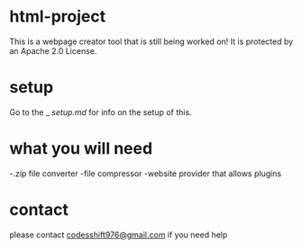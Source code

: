 # html-project
This is a webpage creator tool that is still being worked on!
It is protected by an Apache 2.0 License.

# setup
Go to the _ _setup.md_ for info on the setup of this.

# what you will need
-.zip file converter
-file compressor
-website provider that allows plugins

# contact
please contact codesshift976@gmail.com if you need help
